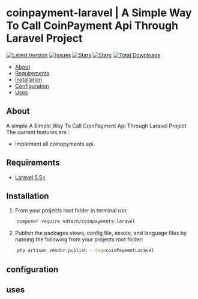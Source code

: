 # coinpayment-laravel | A Simple Way To Call CoinPayment Api Through Laravel Project

[![Latest Version](https://img.shields.io/github/release/syedbacchu/coinpayment-laravel.svg?style=flat-square)](https://github.com/syedbacchu/coinpayment-laravel/releases)
[![Issues](https://img.shields.io/github/issues/syedbacchu/coinpayment-laravel.svg?style=flat-square)](https://github.com/syedbacchu/coinpayment-laravel)
[![Stars](https://img.shields.io/github/stars/syedbacchu/coinpayment-laravel.svg?style=social)](https://github.com/syedbacchu/coinpayment-laravel)
[![Stars](https://img.shields.io/github/forks/syedbacchu/coinpayment-laravel?style=flat-square)](https://github.com/syedbacchu/coinpayment-laravel)
[![Total Downloads](https://img.shields.io/packagist/dt/sdtech/coinpayments-laravel.svg?style=flat-square)](https://packagist.org/packages/sdtech/coinpayments-laravel)

- [About](#about)
- [Requirements](#requirements)
- [Installation](#installation)
- [Configuration](#configuration)
- [Uses](#Uses)

## About

A simple A Simple Way To Call CoinPayment Api Through Laravel Project
The current features are :

- Implement all coinapyments api.


## Requirements

* [Laravel 5.5+](https://laravel.com/docs/installation)

## Installation
1. From your projects root folder in terminal run:

```bash
    composer require sdtech/coinpayments-laravel 
```
2. Publish the packages views, config file, assets, and language files by running the following from your projects root folder:

```bash
    php artisan vendor:publish --tag=coinPaymentLaravel
```

## configuration

## uses
